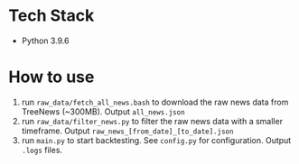 # Tech Stack
- Python 3.9.6

# How to use

1. run `raw_data/fetch_all_news.bash` to download the raw news data from TreeNews (~300MB). Output `all_news.json`
2. run `raw_data/filter_news.py` to filter the raw news data with a smaller timeframe. Output `raw_news_[from_date]_[to_date].json`
3. run `main.py` to start backtesting. See `config.py` for configuration. Output `.logs` files.